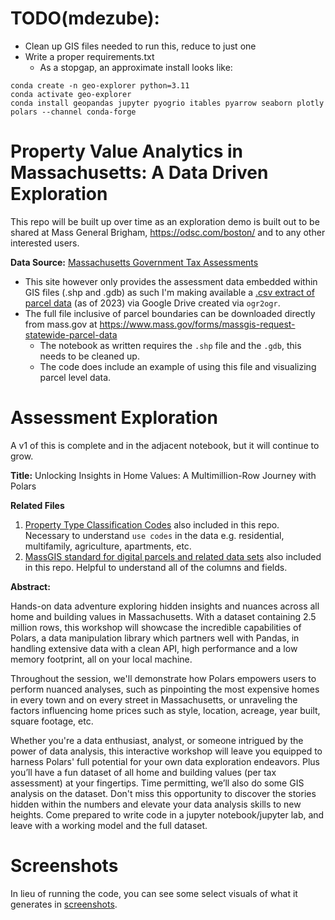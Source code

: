 # TODO(mdezube):
  * Clean up GIS files needed to run this, reduce to just one
  * Write a proper requirements.txt
    * As a stopgap, an approximate install looks like:
```
conda create -n geo-explorer python=3.11
conda activate geo-explorer
conda install geopandas jupyter pyogrio itables pyarrow seaborn plotly polars --channel conda-forge
```
# Property Value Analytics in Massachusetts: A Data Driven Exploration

This repo will be built up over time as an exploration demo is built out to be shared at Mass General Brigham, https://odsc.com/boston/ and to any other interested users.

**Data Source:** [Massachusetts Government Tax Assessments](https://www.mass.gov/info-details/massgis-data-property-tax-parcels)
 * This site however only provides the assessment data embedded within GIS files (.shp and .gdb) as such I'm making available a [.csv extract of parcel data](https://drive.google.com/file/d/1h8sZ3U2nmurJ5BxfngAdhQfb0U13ladB/view?usp=drive_link) (as of 2023) via Google Drive created via `ogr2ogr`.
 * The full file inclusive of parcel boundaries can be downloaded directly from mass.gov at https://www.mass.gov/forms/massgis-request-statewide-parcel-data
   * The notebook as written requires the `.shp` file and the `.gdb`, this needs to be cleaned up.
   * The code does include an example of using this file and visualizing parcel level data.

# Assessment Exploration

A v1 of this is complete and in the adjacent notebook, but it will continue to grow.

**Title:** Unlocking Insights in Home Values: A Multimillion-Row Journey with Polars

**Related Files**

1. [Property Type Classification Codes](https://www.mass.gov/files/documents/2016/08/wr/classificationcodebook.pdf) also included in this repo.  Necessary to understand `use codes` in the data e.g. residential, multifamily, agriculture, apartments, etc.
2. [MassGIS standard for digital parcels and related data sets](https://www.mass.gov/info-details/massgis-standard-for-digital-parcels-and-related-data-sets) also included in this repo.  Helpful to understand all of the columns and fields.

**Abstract:**

Hands-on data adventure exploring hidden insights and nuances across all home and building values in Massachusetts. With a dataset containing 2.5 million rows, this workshop will showcase the incredible capabilities of  Polars, a data manipulation library which partners well with Pandas, in handling extensive data with a clean API, high performance and a low memory footprint, all on your local machine.

Throughout the session, we'll demonstrate how Polars empowers users to perform nuanced analyses, such as pinpointing the most expensive homes in every town and on every street in Massachusetts, or unraveling the factors influencing home prices such as style, location, acreage, year built, square footage, etc.

Whether you're a data enthusiast, analyst, or someone intrigued by the power of data analysis, this interactive workshop will leave you equipped to harness Polars' full potential for your own data exploration endeavors.  Plus you’ll have a fun dataset of all home and building values (per tax assessment) at your fingertips. Time permitting, we’ll also do some GIS analysis on the dataset.  Don't miss this opportunity to discover the stories hidden within the numbers and elevate your data analysis skills to new heights.  Come prepared to write code in a jupyter notebook/jupyter lab, and leave with a working model and the full dataset.

# Screenshots

In lieu of running the code, you can see some select visuals of what it generates in [screenshots](screenshots/).
